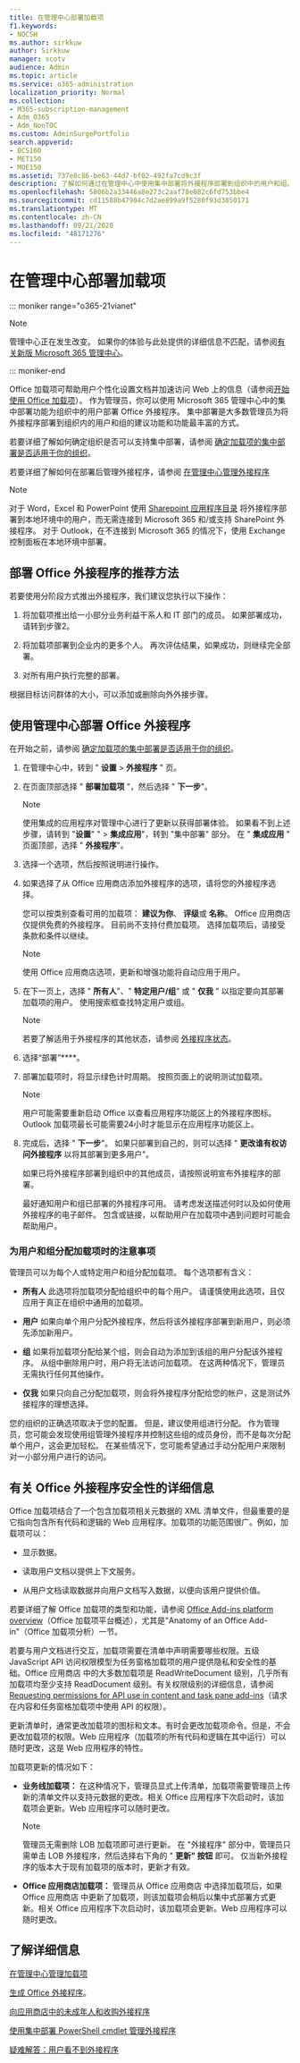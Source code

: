 ```yaml
---
title: 在管理中心部署加载项
f1.keywords:
- NOCSH
ms.author: sirkkuw
author: Sirkkuw
manager: scotv
audience: Admin
ms.topic: article
ms.service: o365-administration
localization_priority: Normal
ms.collection:
- M365-subscription-management
- Adm_O365
- Adm_NonTOC
ms.custom: AdminSurgePortfolio
search.appverid:
- BCS160
- MET150
- MOE150
ms.assetid: 737e8c86-be63-44d7-bf02-492fa7cd9c3f
description: 了解如何通过在管理中心中使用集中部署将外接程序部署到组织中的用户和组。
ms.openlocfilehash: 5806b2a33446a8e273c2aaf78e082c6fd753bbe4
ms.sourcegitcommit: cd11588b47904c7d2ae899a9f5280f93d3850171
ms.translationtype: MT
ms.contentlocale: zh-CN
ms.lasthandoff: 09/21/2020
ms.locfileid: "48171276"
---
```

# <a name="deploy-add-ins-in-the-admin-center"></a>在管理中心部署加载项

::: moniker range="o365-21vianet"

> [!NOTE]
> 管理中心正在发生改变。 如果你的体验与此处提供的详细信息不匹配，请参阅[有关新版 Microsoft 365 管理中心](https://docs.microsoft.com/microsoft-365/admin/microsoft-365-admin-center-preview?view=o365-21vianet)。

::: moniker-end

Office 加载项可帮助用户个性化设置文档并加速访问 Web 上的信息（请参阅[开始使用 Office 加载项](https://support.microsoft.com/office/82e665c4-6700-4b56-a3f3-ef5441996862)）。 作为管理员，你可以使用 Microsoft 365 管理中心中的集中部署功能为组织中的用户部署 Office 外接程序。 集中部署是大多数管理员为将外接程序部署到组织内的用户和组的建议功能和功能最丰富的方式。 

若要详细了解如何确定组织是否可以支持集中部署，请参阅 [确定加载项的集中部署是否适用于你的组织](centralized-deployment-of-add-ins.md)。

若要详细了解如何在部署后管理外接程序，请参阅 [在管理中心管理外接程序](manage-addins-in-the-admin-center.md)
  
> [!NOTE]
>  对于 Word，Excel 和 PowerPoint 使用 [Sharepoint 应用程序目录](https://dev.office.com/docs/add-ins/publish/publish-task-pane-and-content-add-ins-to-an-add-in-catalog) 将外接程序部署到本地环境中的用户，而无需连接到 Microsoft 365 和/或支持 SharePoint 外接程序。 对于 Outlook，在不连接到 Microsoft 365 的情况下，使用 Exchange 控制面板在本地环境中部署。
  
## <a name="recommended-approach-for-deploying-office-add-ins"></a>部署 Office 外接程序的推荐方法

若要使用分阶段方式推出外接程序，我们建议您执行以下操作：
  
1. 将加载项推出给一小部分业务利益干系人和 IT 部门的成员。 如果部署成功，请转到步骤2。
    
2. 将加载项部署到企业内的更多个人。 再次评估结果，如果成功，则继续完全部署。
    
3. 对所有用户执行完整的部署。
    
根据目标访问群体的大小，可以添加或删除向外外接步骤。
  
## <a name="deploy-an-office-add-in-using-the-admin-center"></a>使用管理中心部署 Office 外接程序

在开始之前，请参阅 [确定加载项的集中部署是否适用于你的组织](centralized-deployment-of-add-ins.md)。
  
1. 在管理中心中，转到 " **设置** \> **外接程序** " 页。
    
2. 在页面顶部选择 " **部署加载项** "，然后选择 " **下一步**"。
 
    > [!NOTE]
    > 使用集成的应用程序对管理中心进行了更新以获得部署体验。 如果看不到上述步骤，请转到 "**设置**" "  >  **集成应用**"，转到 "集中部署" 部分。 在 " **集成应用** " 页面顶部，选择 " **外接程序**"。
    
3. 选择一个选项，然后按照说明进行操作。
  
4. 如果选择了从 Office 应用商店添加外接程序的选项，请将您的外接程序选择。 </br>

    您可以按类别查看可用的加载项： **建议为你**、 **评级**或 **名称**。 Office 应用商店仅提供免费的外接程序。 目前尚不支持付费加载项。 选择加载项后，请接受条款和条件以继续。 <br/> 

    > [!NOTE] 
    > 使用 Office 应用商店选项，更新和增强功能将自动应用于用户。

5. 在下一页上，选择 " **所有人**"、" **特定用户/组**" 或 " **仅我** " 以指定要向其部署加载项的用户。 使用搜索框查找特定用户或组。 <br/>

    > [!NOTE] 
    > 若要了解适用于外接程序的其他状态，请参阅 [外接程序状态](https://docs.microsoft.com/microsoft-365/admin/manage/manage-addins-in-the-admin-center.md)。
  
6. 选择“部署”****。
  
7. 部署加载项时，将显示绿色计时周期。 按照页面上的说明测试加载项。

    > [!NOTE]
    > 用户可能需要重新启动 Office 以查看应用程序功能区上的外接程序图标。 Outlook 加载项最长可能需要24小时才能显示在应用程序功能区上。
    
8. 完成后，选择 " **下一步**"。 如果只部署到自己的，则可以选择 " **更改谁有权访问外接程序** 以将其部署到更多用户"。

    如果已将外接程序部署到组织中的其他成员，请按照说明宣布外接程序的部署。 <br/>
  
    最好通知用户和组已部署的外接程序可用。 请考虑发送描述何时以及如何使用外接程序的电子邮件。 包含或链接，以帮助用户在加载项中遇到问题时可能会帮助用户。
  
### <a name="considerations-when-assigning-an-add-in-to-users-and-groups"></a>为用户和组分配加载项时的注意事项

管理员可以为每个人或特定用户和组分配加载项。 每个选项都有含义：
  
- **所有人** 此选项将加载项分配给组织中的每个用户。 请谨慎使用此选项，且仅应用于真正在组织中通用的加载项。 
    
- **用户** 如果向单个用户分配外接程序，然后将该外接程序部署到新用户，则必须先添加新用户。
    
- **组** 如果将加载项分配给某个组，则会自动为添加到该组的用户分配该外接程序。 从组中删除用户时，用户将无法访问加载项。 在这两种情况下，管理员无需执行任何其他操作。 

- **仅我** 如果只向自己分配加载项，则会将外接程序分配给您的帐户，这是测试外接程序的理想选择。
    
您的组织的正确选项取决于您的配置。 但是，建议使用组进行分配。 作为管理员，您可能会发现使用组管理外接程序并控制这些组的成员身份，而不是每次分配单个用户，这会更加轻松。 在某些情况下，您可能希望通过手动分配用户来限制对一小部分用户进行的访问。
  
## <a name="more-about-office-add-ins-security"></a>有关 Office 外接程序安全性的详细信息

Office 加载项结合了一个包含加载项相关元数据的 XML 清单文件，但最重要的是它指向包含所有代码和逻辑的 Web 应用程序。加载项的功能范围很广。例如，加载项可以：
  
- 显示数据。
    
- 读取用户文档以提供上下文服务。
    
- 从用户文档读取数据并向用户文档写入数据，以便向该用户提供价值。
    
若要详细了解 Office 加载项的类型和功能，请参阅 [Office Add-ins platform overview](https://docs.microsoft.com/office/dev/add-ins/overview/office-add-ins)（Office 加载项平台概述），尤其是"Anatomy of an Office Add-in"（Office 加载项分析）一节。
  
若要与用户文档进行交互，加载项需要在清单中声明需要哪些权限。五级 JavaScript API 访问权限模型为任务窗格加载项的用户提供隐私和安全性的基础。Office 应用商店 中的大多数加载项是 ReadWriteDocument 级别，几乎所有加载项均至少支持 ReadDocument 级别。有关权限级别的详细信息，请参阅 [Requesting permissions for API use in content and task pane add-ins](https://docs.microsoft.com/office/dev/add-ins/develop/requesting-permissions-for-api-use-in-content-and-task-pane-add-ins)（请求在内容和任务窗格加载项中使用 API 的权限）。
  
更新清单时，通常更改加载项的图标和文本。有时会更改加载项命令。但是，不会更改加载项的权限。Web 应用程序（加载项的所有代码和逻辑在其中运行）可以随时更改，这是 Web 应用程序的特性。
  
加载项更新的情况如下：
  
- **业务线加载项：** 在这种情况下，管理员显式上传清单，加载项需要管理员上传新的清单文件以支持元数据的更改。相关 Office 应用程序下次启动时，该加载项会更新。Web 应用程序可以随时更改。 

    > [!NOTE]
    > 管理员无需删除 LOB 加载项即可进行更新。   在 "外接程序" 部分中，管理员只需单击 LOB 外接程序，然后选择右下角的 " **更新" 按钮** 即可。 仅当新外接程序的版本大于现有加载项的版本时，更新才有效。   
    
- **Office 应用商店加载项：** 管理员从 Office 应用商店 中选择加载项后，如果 Office 应用商店 中更新了加载项，则该加载项会稍后以集中式部署方式更新。相关 Office 应用程序下次启动时，该加载项会更新。Web 应用程序可以随时更改。 
  
## <a name="learn-more"></a>了解详细信息

[在管理中心管理加载项](manage-addins-in-the-admin-center.md)

[生成 Office 外接程序](https://docs.microsoft.com/office/dev/add-ins/overview/office-add-ins-fundamentals)。

[向应用商店中的未成年人和收购外接程序](minors-and-acquiring-addins-from-the-store.md)
  
[使用集中部署 PowerShell cmdlet 管理外接程序](https://docs.microsoft.com/microsoft-365/enterprise/use-the-centralized-deployment-powershell-cmdlets-to-manage-add-ins)
  
[疑难解答：用户看不到外接程序](https://docs.microsoft.com/office365/troubleshoot/access-management/user-not-seeing-add-ins)
